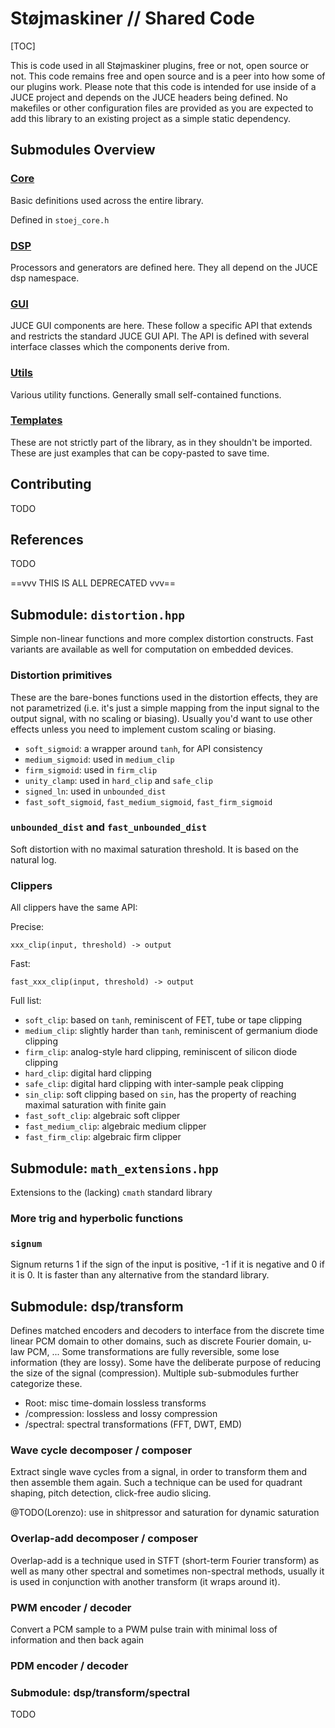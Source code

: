 # Støjmaskiner // Shared Code

[TOC]

This is code used in all Støjmaskiner plugins, free or not, open source or not. This code remains free and open source and is a peer into how some of our plugins work.
Please note that this code is intended for use inside of a JUCE project and depends on the JUCE headers being defined. No makefiles or other configuration files are provided
as you are expected to add this library to an existing project as a simple static dependency.

## Submodules Overview

### [Core](core-doc.md)

Basic definitions used across the entire library.

Defined in `stoej_core.h`

### [DSP](dsp/README.md)

Processors and generators are defined here. They all depend on the JUCE dsp namespace.

### [GUI](gui/README.md)

JUCE GUI components are here. These follow a specific API that extends and restricts the standard JUCE GUI API. The API is defined with several interface classes which the components derive from.

### [Utils](utils/README.md)

Various utility functions. Generally small self-contained functions.

### [Templates](templates/README.md)

These are not strictly part of the library, as in they shouldn't be imported. These are just examples that can be copy-pasted to save time.

## Contributing

TODO

## References

TODO





==vvv THIS IS ALL DEPRECATED vvv==

## Submodule: `distortion.hpp`

Simple non-linear functions and more complex distortion constructs. Fast variants are available as well for computation on embedded devices.

### Distortion primitives
These are the bare-bones functions used in the distortion effects, they are not parametrized (i.e. it's just a simple mapping from the input signal to the output signal, with no scaling or biasing). Usually you'd want to use other effects unless you need to implement custom scaling or biasing.
- `soft_sigmoid`: a wrapper around `tanh`, for API consistency
- `medium_sigmoid`: used in `medium_clip`
- `firm_sigmoid`: used in `firm_clip`
- `unity_clamp`: used in `hard_clip` and `safe_clip`
- `signed_ln`: used in `unbounded_dist`
- `fast_soft_sigmoid`, `fast_medium_sigmoid`, `fast_firm_sigmoid`

### `unbounded_dist` and `fast_unbounded_dist`
Soft distortion with no maximal saturation threshold. It is based on the natural log.

### Clippers
All clippers have the same API:

Precise:
```
xxx_clip(input, threshold) -> output
```

Fast:
```
fast_xxx_clip(input, threshold) -> output
```

Full list:
- `soft_clip`: based on `tanh`, reminiscent of FET, tube or tape clipping
- `medium_clip`: slightly harder than `tanh`, reminiscent of germanium diode clipping
- `firm_clip`: analog-style hard clipping, reminiscent of silicon diode clipping
- `hard_clip`: digital hard clipping
- `safe_clip`: digital hard clipping with inter-sample peak clipping
- `sin_clip`: soft clipping based on `sin`, has the property of reaching maximal saturation with finite gain
- `fast_soft_clip`: algebraic soft clipper
- `fast_medium_clip`: algebraic medium clipper
- `fast_firm_clip`: algebraic firm clipper


## Submodule: `math_extensions.hpp`
Extensions to the (lacking) `cmath` standard library

### More trig and hyperbolic functions

### `signum`
Signum returns 1 if the sign of the input is positive, -1 if it is negative and 0 if it is 0. It is faster than any alternative from the standard library.





## Submodule: dsp/transform

Defines matched encoders and decoders to interface from the discrete time linear PCM domain to other domains, such as discrete Fourier domain, u-law PCM, ... Some transformations are fully reversible, some lose information (they are lossy). Some have the deliberate purpose of reducing the size of the signal (compression). Multiple sub-submodules further categorize these.

- Root: misc time-domain lossless transforms
- /compression: lossless and lossy compression
- /spectral: spectral transformations (FFT, DWT, EMD)

### Wave cycle decomposer / composer

Extract single wave cycles from a signal, in order to transform them and then assemble them again. Such a technique can be used for quadrant shaping, pitch detection, click-free audio slicing.

@TODO(Lorenzo): use in shitpressor and saturation for dynamic saturation

### Overlap-add decomposer / composer

Overlap-add is a technique used in STFT (short-term Fourier transform) as well as many other spectral and sometimes non-spectral methods, usually it is used in conjunction with another transform (it wraps around it).

### PWM encoder / decoder

Convert a PCM sample to a PWM pulse train with minimal loss of information and then back again

### PDM encoder / decoder



### Submodule: dsp/transform/spectral

TODO



